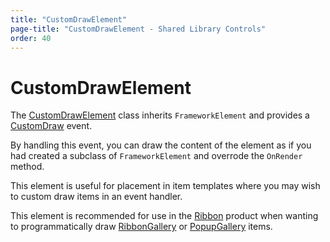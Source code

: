 ```yaml
---
title: "CustomDrawElement"
page-title: "CustomDrawElement - Shared Library Controls"
order: 40
---
```

# CustomDrawElement

The [CustomDrawElement](xref:@ActiproUIRoot.Controls.CustomDrawElement) class inherits `FrameworkElement` and provides a [CustomDraw](xref:@ActiproUIRoot.Controls.CustomDrawElement.CustomDraw) event.

By handling this event, you can draw the content of the element as if you had created a subclass of `FrameworkElement` and overrode the `OnRender` method.

This element is useful for placement in item templates where you may wish to custom draw items in an event handler.

This element is recommended for use in the [Ribbon](../../ribbon/index.md) product when wanting to programmatically draw [RibbonGallery](xref:@ActiproUIRoot.Controls.Ribbon.Controls.RibbonGallery) or [PopupGallery](xref:@ActiproUIRoot.Controls.Ribbon.Controls.PopupGallery) items.
